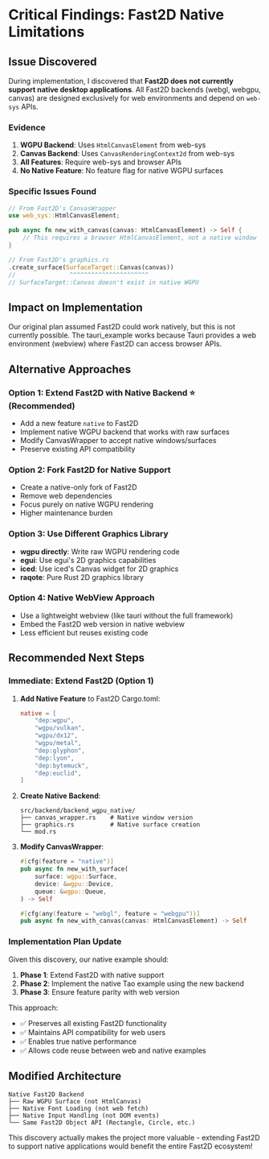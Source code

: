 # Critical Findings: Fast2D Native Limitations

## Issue Discovered
During implementation, I discovered that **Fast2D does not currently support native desktop applications**. All Fast2D backends (webgl, webgpu, canvas) are designed exclusively for web environments and depend on `web-sys` APIs.

### Evidence
1. **WGPU Backend**: Uses `HtmlCanvasElement` from web-sys
2. **Canvas Backend**: Uses `CanvasRenderingContext2d` from web-sys  
3. **All Features**: Require web-sys and browser APIs
4. **No Native Feature**: No feature flag for native WGPU surfaces

### Specific Issues Found
```rust
// From Fast2D's CanvasWrapper
use web_sys::HtmlCanvasElement;

pub async fn new_with_canvas(canvas: HtmlCanvasElement) -> Self {
    // This requires a browser HtmlCanvasElement, not a native window
}
```

```rust
// From Fast2D's graphics.rs
.create_surface(SurfaceTarget::Canvas(canvas))
//               ^^^^^^^^^^^^^^^^^^^^^^
// SurfaceTarget::Canvas doesn't exist in native WGPU
```

## Impact on Implementation

Our original plan assumed Fast2D could work natively, but this is not currently possible. The tauri_example works because Tauri provides a web environment (webview) where Fast2D can access browser APIs.

## Alternative Approaches

### Option 1: Extend Fast2D with Native Backend ⭐ **(Recommended)**
- Add a new feature `native` to Fast2D
- Implement native WGPU backend that works with raw surfaces
- Modify CanvasWrapper to accept native windows/surfaces
- Preserve existing API compatibility

### Option 2: Fork Fast2D for Native Support
- Create a native-only fork of Fast2D
- Remove web dependencies
- Focus purely on native WGPU rendering
- Higher maintenance burden

### Option 3: Use Different Graphics Library
- **wgpu directly**: Write raw WGPU rendering code
- **egui**: Use egui's 2D graphics capabilities
- **iced**: Use iced's Canvas widget for 2D graphics
- **raqote**: Pure Rust 2D graphics library

### Option 4: Native WebView Approach
- Use a lightweight webview (like tauri without the full framework)
- Embed the Fast2D web version in native webview
- Less efficient but reuses existing code

## Recommended Next Steps

### Immediate: Extend Fast2D (Option 1)
1. **Add Native Feature** to Fast2D Cargo.toml:
   ```toml
   native = [
       "dep:wgpu",
       "wgpu/vulkan",
       "wgpu/dx12", 
       "wgpu/metal",
       "dep:glyphon",
       "dep:lyon",
       "dep:bytemuck",
       "dep:euclid",
   ]
   ```

2. **Create Native Backend**:
   ```
   src/backend/backend_wgpu_native/
   ├── canvas_wrapper.rs    # Native window version
   ├── graphics.rs          # Native surface creation
   └── mod.rs
   ```

3. **Modify CanvasWrapper**:
   ```rust
   #[cfg(feature = "native")]
   pub async fn new_with_surface(
       surface: wgpu::Surface,
       device: &wgpu::Device,
       queue: &wgpu::Queue,
   ) -> Self

   #[cfg(any(feature = "webgl", feature = "webgpu"))]
   pub async fn new_with_canvas(canvas: HtmlCanvasElement) -> Self
   ```

### Implementation Plan Update

Given this discovery, our native example should:

1. **Phase 1**: Extend Fast2D with native support
2. **Phase 2**: Implement the native Tao example using the new backend
3. **Phase 3**: Ensure feature parity with web version

This approach:
- ✅ Preserves all existing Fast2D functionality
- ✅ Maintains API compatibility for web users
- ✅ Enables true native performance
- ✅ Allows code reuse between web and native examples

## Modified Architecture

```
Native Fast2D Backend
├── Raw WGPU Surface (not HtmlCanvas)
├── Native Font Loading (not web fetch)
├── Native Input Handling (not DOM events)
└── Same Fast2D Object API (Rectangle, Circle, etc.)
```

This discovery actually makes the project more valuable - extending Fast2D to support native applications would benefit the entire Fast2D ecosystem!